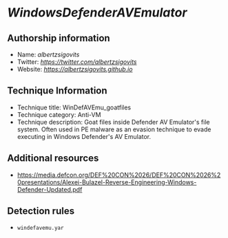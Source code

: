 # *WindowsDefenderAVEmulator*
## Authorship information
* Name: *albertzsigovits*
* Twitter: *https://twitter.com/albertzsigovits*
* Website: *https://albertzsigovits.github.io*

## Technique Information
* Technique title: WinDefAVEmu_goatfiles
* Technique category: Anti-VM
* Technique description: Goat files inside Defender AV Emulator's file system. Often used in PE malware as an evasion technique to evade executing in Windows Defender's AV Emulator.

## Additional resources
* https://media.defcon.org/DEF%20CON%2026/DEF%20CON%2026%20presentations/Alexei-Bulazel-Reverse-Engineering-Windows-Defender-Updated.pdf

## Detection rules
* `windefavemu.yar`
